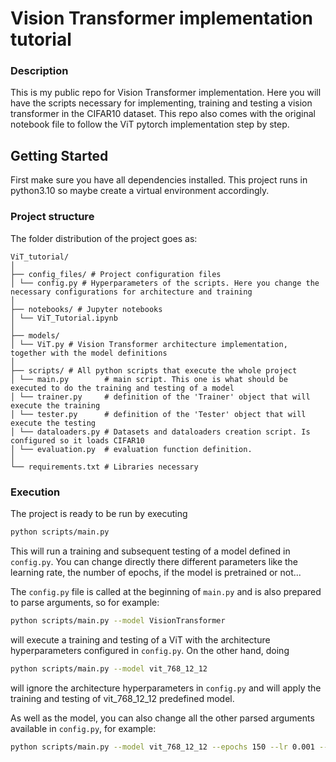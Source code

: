 # Vision Transformer implementation tutorial

### Description

This is my public repo for Vision Transformer implementation. Here you will have the scripts necessary for implementing,
training and testing a vision transformer in the CIFAR10 dataset. This repo also comes with the original notebook file 
to follow the ViT pytorch implementation step by step.

## Getting Started
First make sure you have all dependencies installed. This project runs in python3.10 so maybe create a virtual environment accordingly.

### Project structure
The folder distribution of the project goes as:
```
ViT_tutorial/
│
├── config_files/ # Project configuration files
│ └── config.py # Hyperparameters of the scripts. Here you change the necessary configurations for architecture and training
│
├── notebooks/ # Jupyter notebooks
│ └── ViT_Tutorial.ipynb
│
├── models/
│ └── ViT.py # Vision Transformer architecture implementation, together with the model definitions
│
├── scripts/ # All python scripts that execute the whole project
│ └── main.py        # main script. This one is what should be executed to do the training and testing of a model
│ └── trainer.py     # definition of the 'Trainer' object that will execute the training
│ └── tester.py      # definition of the 'Tester' object that will execute the testing
│ └── dataloaders.py # Datasets and dataloaders creation script. Is configured so it loads CIFAR10
│ └── evaluation.py  # evaluation function definition. 
│
└── requirements.txt # Libraries necessary
```

### Execution
The project is ready to be run by executing
```bash
python scripts/main.py
```
This will run a training and subsequent testing of a model defined in `config.py`. You can change directly there different parameters
like the learning rate, the number of epochs, if the model is pretrained or not...

The `config.py` file is called at the beginning of `main.py` and is also prepared to parse arguments, so for example:
```bash
python scripts/main.py --model VisionTransformer 
```
will execute a training and testing of a ViT with the architecture hyperparameters configured in `config.py`. 
On the other hand, doing
```bash
python scripts/main.py --model vit_768_12_12
```
will ignore the architecture hyperparameters in `config.py` and will apply the training and testing of vit_768_12_12 predefined
model.

As well as the model, you can also change all the other parsed arguments available in `config.py`, for example:
```bash
python scripts/main.py --model vit_768_12_12 --epochs 150 --lr 0.001 --dtype float64
```

